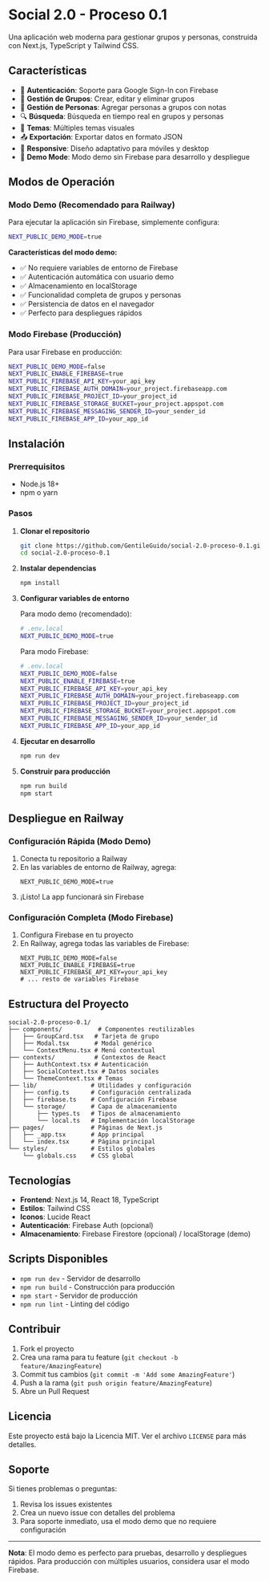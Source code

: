 # Social 2.0 - Proceso 0.1

Una aplicación web moderna para gestionar grupos y personas, construida con Next.js, TypeScript y Tailwind CSS.

## Características

- 🔐 **Autenticación**: Soporte para Google Sign-In con Firebase
- 👥 **Gestión de Grupos**: Crear, editar y eliminar grupos
- 👤 **Gestión de Personas**: Agregar personas a grupos con notas
- 🔍 **Búsqueda**: Búsqueda en tiempo real en grupos y personas
- 🎨 **Temas**: Múltiples temas visuales
- 📤 **Exportación**: Exportar datos en formato JSON
- 📱 **Responsive**: Diseño adaptativo para móviles y desktop
- 🚀 **Demo Mode**: Modo demo sin Firebase para desarrollo y despliegue

## Modos de Operación

### Modo Demo (Recomendado para Railway)

Para ejecutar la aplicación sin Firebase, simplemente configura:

```bash
NEXT_PUBLIC_DEMO_MODE=true
```

**Características del modo demo:**
- ✅ No requiere variables de entorno de Firebase
- ✅ Autenticación automática con usuario demo
- ✅ Almacenamiento en localStorage
- ✅ Funcionalidad completa de grupos y personas
- ✅ Persistencia de datos en el navegador
- ✅ Perfecto para despliegues rápidos

### Modo Firebase (Producción)

Para usar Firebase en producción:

```bash
NEXT_PUBLIC_DEMO_MODE=false
NEXT_PUBLIC_ENABLE_FIREBASE=true
NEXT_PUBLIC_FIREBASE_API_KEY=your_api_key
NEXT_PUBLIC_FIREBASE_AUTH_DOMAIN=your_project.firebaseapp.com
NEXT_PUBLIC_FIREBASE_PROJECT_ID=your_project_id
NEXT_PUBLIC_FIREBASE_STORAGE_BUCKET=your_project.appspot.com
NEXT_PUBLIC_FIREBASE_MESSAGING_SENDER_ID=your_sender_id
NEXT_PUBLIC_FIREBASE_APP_ID=your_app_id
```

## Instalación

### Prerrequisitos

- Node.js 18+ 
- npm o yarn

### Pasos

1. **Clonar el repositorio**
   ```bash
   git clone https://github.com/GentileGuido/social-2.0-proceso-0.1.git
   cd social-2.0-proceso-0.1
   ```

2. **Instalar dependencias**
   ```bash
   npm install
   ```

3. **Configurar variables de entorno**

   Para modo demo (recomendado):
   ```bash
   # .env.local
   NEXT_PUBLIC_DEMO_MODE=true
   ```

   Para modo Firebase:
   ```bash
   # .env.local
   NEXT_PUBLIC_DEMO_MODE=false
   NEXT_PUBLIC_ENABLE_FIREBASE=true
   NEXT_PUBLIC_FIREBASE_API_KEY=your_api_key
   NEXT_PUBLIC_FIREBASE_AUTH_DOMAIN=your_project.firebaseapp.com
   NEXT_PUBLIC_FIREBASE_PROJECT_ID=your_project_id
   NEXT_PUBLIC_FIREBASE_STORAGE_BUCKET=your_project.appspot.com
   NEXT_PUBLIC_FIREBASE_MESSAGING_SENDER_ID=your_sender_id
   NEXT_PUBLIC_FIREBASE_APP_ID=your_app_id
   ```

4. **Ejecutar en desarrollo**
   ```bash
   npm run dev
   ```

5. **Construir para producción**
   ```bash
   npm run build
   npm start
   ```

## Despliegue en Railway

### Configuración Rápida (Modo Demo)

1. Conecta tu repositorio a Railway
2. En las variables de entorno de Railway, agrega:
   ```
   NEXT_PUBLIC_DEMO_MODE=true
   ```
3. ¡Listo! La app funcionará sin Firebase

### Configuración Completa (Modo Firebase)

1. Configura Firebase en tu proyecto
2. En Railway, agrega todas las variables de Firebase:
   ```
   NEXT_PUBLIC_DEMO_MODE=false
   NEXT_PUBLIC_ENABLE_FIREBASE=true
   NEXT_PUBLIC_FIREBASE_API_KEY=your_api_key
   # ... resto de variables Firebase
   ```

## Estructura del Proyecto

```
social-2.0-proceso-0.1/
├── components/          # Componentes reutilizables
│   ├── GroupCard.tsx   # Tarjeta de grupo
│   ├── Modal.tsx       # Modal genérico
│   └── ContextMenu.tsx # Menú contextual
├── contexts/           # Contextos de React
│   ├── AuthContext.tsx # Autenticación
│   ├── SocialContext.tsx # Datos sociales
│   └── ThemeContext.tsx # Temas
├── lib/               # Utilidades y configuración
│   ├── config.ts      # Configuración centralizada
│   ├── firebase.ts    # Configuración Firebase
│   └── storage/       # Capa de almacenamiento
│       ├── types.ts   # Tipos de almacenamiento
│       └── local.ts   # Implementación localStorage
├── pages/             # Páginas de Next.js
│   ├── _app.tsx       # App principal
│   └── index.tsx      # Página principal
└── styles/            # Estilos globales
    └── globals.css    # CSS global
```

## Tecnologías

- **Frontend**: Next.js 14, React 18, TypeScript
- **Estilos**: Tailwind CSS
- **Iconos**: Lucide React
- **Autenticación**: Firebase Auth (opcional)
- **Almacenamiento**: Firebase Firestore (opcional) / localStorage (demo)

## Scripts Disponibles

- `npm run dev` - Servidor de desarrollo
- `npm run build` - Construcción para producción
- `npm start` - Servidor de producción
- `npm run lint` - Linting del código

## Contribuir

1. Fork el proyecto
2. Crea una rama para tu feature (`git checkout -b feature/AmazingFeature`)
3. Commit tus cambios (`git commit -m 'Add some AmazingFeature'`)
4. Push a la rama (`git push origin feature/AmazingFeature`)
5. Abre un Pull Request

## Licencia

Este proyecto está bajo la Licencia MIT. Ver el archivo `LICENSE` para más detalles.

## Soporte

Si tienes problemas o preguntas:

1. Revisa los issues existentes
2. Crea un nuevo issue con detalles del problema
3. Para soporte inmediato, usa el modo demo que no requiere configuración

---

**Nota**: El modo demo es perfecto para pruebas, desarrollo y despliegues rápidos. Para producción con múltiples usuarios, considera usar el modo Firebase. 